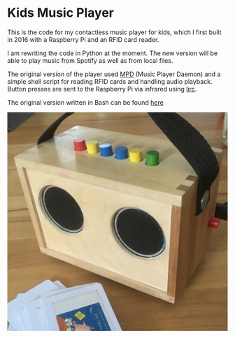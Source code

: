 # Kids Music Player

This is the code for my contactless music player for kids, which I first built in 2016 with a Raspberry Pi and an RFID card reader. 

I am rewriting the code in Python at the moment. The new version will be able to play music from Spotify as well as from local files.

The original version of the player used [MPD](https://www.musicpd.org/) (Music Player Daemon) and a simple shell script for reading RFID cards and handling audio playback. Button presses are sent to the Raspberry Pi via infrared using [lirc](https://lirc.org).

The original version written in Bash can be found [here](https://github.com/nacht-falter/kids-music-player/tree/legacy)

![Music Player](musicplayer.jpg)
